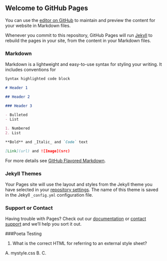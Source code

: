 ## Welcome to GitHub Pages

You can use the [editor on GitHub](https://github.com/dohongsang/about-me/edit/gh-pages/index.md) to maintain and preview the content for your website in Markdown files.

Whenever you commit to this repository, GitHub Pages will run [Jekyll](https://jekyllrb.com/) to rebuild the pages in your site, from the content in your Markdown files.

### Markdown

Markdown is a lightweight and easy-to-use syntax for styling your writing. It includes conventions for

```markdown
Syntax highlighted code block

# Header 1

## Header 2

### Header 3

- Bulleted
- List

1. Numbered
2. List

**Bold** and _Italic_ and `Code` text

[Link](url) and ![Image](src)
```

For more details see [GitHub Flavored Markdown](https://guides.github.com/features/mastering-markdown/).

### Jekyll Themes

Your Pages site will use the layout and styles from the Jekyll theme you have selected in your [repository settings](https://github.com/dohongsang/about-me/settings). The name of this theme is saved in the Jekyll `_config.yml` configuration file.

### Support or Contact

Having trouble with Pages? Check out our [documentation](https://docs.github.com/categories/github-pages-basics/) or [contact support](https://github.com/contact) and we’ll help you sort it out.

###Poeta Testing

1. What is the correct HTML for referring to an external style sheet?

A. <stylesheet>mystyle.css</stylesheet>
B. <link rel="stylesheet" type="text/css" href="mystyle.css">
C. <style src="mystyle.css">

```markdown
Result: B
```

2. What is the correct JavaScript syntax for opening a new window called "w2" ?

A. w2 = window.open("http://www.w3schools.com");
B. w2 = window.new("http://www.w3schools.com");

```markdown
Result: A
```

3. How can you detect the client's browser name?

A. navigator.appName
B. browser.name
C. client.navName

```markdown
Result: A
```

4. The HTML <canvas> element is used to:

A. draw graphics
B. create draggable elements
C. manipulate data in MySQL
D. display database records

```markdown
Result: A
```

5. What is the difference between == and === ?

A. == is the strict equality operator and === is the abstract equality operator
B. The === operator will compare for equality after doing any necessary type conversions
C. Both a and b are correct
D. Both a and b are incorrect

```markdown
Result: D
```

6. What is the result of the below code?

function Person(name) {
this.name = name;
}
var person = Person('Your Name');
console.log(person.name);

```markdown
[] A. undefined
[] B. Person { name: "Your Name" }
[] C. "Your Name"
[x] D. Uncaught TypeError: Cannot read property 'name' of undefined
```

```markdown
Result: D
```
